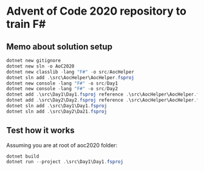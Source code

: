 # Advent of Code 2020 repository to train F\#

## Memo about solution setup

```powershell
dotnet new gitignore
dotnet new sln -o AoC2020
dotnet new classlib -lang "F#" -o src/AocHelper
dotnet sln add .\src\AocHelper\AocHelper.fsproj
dotnet new console -lang "F#" -o src/Day1
dotnet new console -lang "F#" -o src/Day2
dotnet add .\src\Day1\Day1.fsproj reference .\src\AocHelper\AocHelper.fsproj
dotnet add .\src\Day2\Day2.fsproj reference .\src\AocHelper\AocHelper.fsproj
dotnet sln add .\src\Day1\Day1.fsproj
dotnet sln add .\src\Day2\Da21.fsproj
```

## Test how it works
Assuming you are at root of aoc2020 folder:

```powershell
dotnet build
dotnet run --project .\src\Day1\Day1.fsproj
``` 